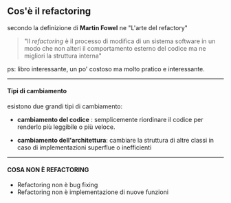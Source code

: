 ## Cos'è il refactoring
secondo la definizione di **Martin Fowel** ne "L'arte del refactory"

>"Il *refactoring* è il processo di modifica di un sistema software in un modo che non alteri il comportamento esterno del codice ma ne migliori la struttura interna"

ps: libro interessante, un po' costoso ma molto pratico e interessante.

****

#### Tipi di cambiamento
esistono due grandi tipi di cambiamento:

- **cambiamento del codice** : semplicemente riordinare il codice per renderlo più leggibile o più veloce.

- **cambiamento dell'architettura**: cambiare la struttura di altre classi in caso di implementazioni superflue o inefficienti

****

#### COSA NON È REFACTORING

- Refactoring non è bug fixing
- Refactoring non è implementazione di nuove funzioni
